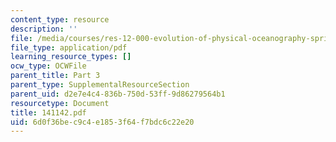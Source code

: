 ```yaml
---
content_type: resource
description: ''
file: /media/courses/res-12-000-evolution-of-physical-oceanography-spring-2007/6d0f36bec9c4e1853f64f7bdc6c22e20_141142.pdf
file_type: application/pdf
learning_resource_types: []
ocw_type: OCWFile
parent_title: Part 3
parent_type: SupplementalResourceSection
parent_uid: d2e7e4c4-836b-750d-53ff-9d86279564b1
resourcetype: Document
title: 141142.pdf
uid: 6d0f36be-c9c4-e185-3f64-f7bdc6c22e20
---
```


